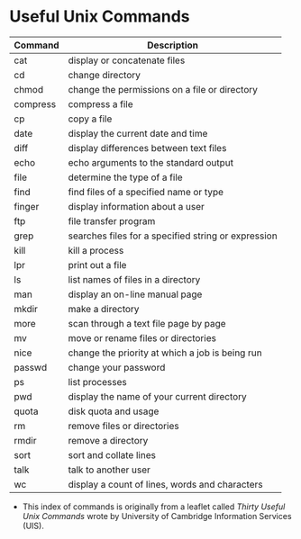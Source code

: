 # Useful Unix Commands

| Command | Description |
| ----- | ---------- |
| cat | display or concatenate files |
| cd | change directory |
| chmod | change the permissions on a file or directory |
| compress | compress a file |
| cp | copy a file |
| date | display the current date and time |
| diff | display differences between text files |
| echo | echo arguments to the standard output |
| file | determine the type of a file |
| find | find files of a specified name or type |
| finger | display information about a user |
| ftp | file transfer program |
| grep | searches files for a specified string or expression |
| kill | kill a process |
| lpr | print out a file |
| ls | list names of files in a directory |
| man | display an on-line manual page |
| mkdir | make a directory |
| more | scan through a text file page by page |
| mv | move or rename files or directories |
| nice | change the priority at which a job is being run |
| passwd | change your password |
| ps | list processes |
| pwd | display the name of your current directory |
| quota | disk quota and usage |
| rm | remove files or directories |
| rmdir | remove a directory |
| sort | sort and collate lines |
| talk | talk to another user |
| wc | display a count of lines, words and characters |

* This index of commands is originally from a leaflet called *Thirty Useful Unix Commands* wrote by University of Cambridge Information Services (UIS).